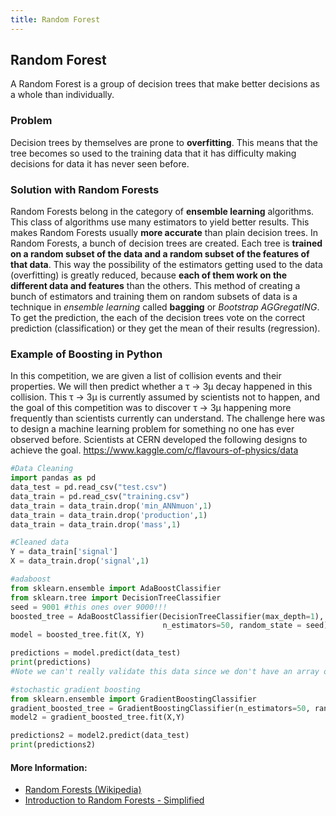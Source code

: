 ```yaml
---
title: Random Forest
---
```

## Random Forest
A Random Forest is a group of decision trees that make better decisions as a whole than individually.

### Problem
Decision trees by themselves are prone to **overfitting**. This means that the tree becomes so used to the training data that it has difficulty making decisions for data it has never seen before.

### Solution with Random Forests
Random Forests belong in the category of **ensemble learning** algorithms. This class of algorithms use many estimators to yield better results. This makes Random Forests usually **more accurate** than plain decision trees. In Random Forests, a bunch of decision trees are created. Each tree is **trained on a random subset of the data and a random subset of the features of that data**. This way the possibility of the estimators getting used to the data (overfitting) is greatly reduced, because **each of them work on the different data and features** than the others. This method of creating a bunch of estimators and training them on random subsets of data is a technique in *ensemble learning* called **bagging** or *Bootstrap AGGregatING*. To get the prediction, the each of the decision trees vote on the correct prediction (classification) or they get the mean of their results (regression).

### Example of Boosting in Python
In this competition, we are given a list of collision events and their properties. We will then predict whether a τ → 3μ decay happened in this collision. This τ → 3μ is currently assumed by scientists not to happen, and the goal of this competition was to discover τ → 3μ happening more frequently than scientists currently can understand.
The challenge here was to design a machine learning problem for something no one has ever observed before. Scientists at CERN developed the following designs to achieve the goal.
https://www.kaggle.com/c/flavours-of-physics/data

```python
#Data Cleaning
import pandas as pd
data_test = pd.read_csv("test.csv")
data_train = pd.read_csv("training.csv")
data_train = data_train.drop('min_ANNmuon',1)
data_train = data_train.drop('production',1)
data_train = data_train.drop('mass',1)

#Cleaned data
Y = data_train['signal']
X = data_train.drop('signal',1)

#adaboost
from sklearn.ensemble import AdaBoostClassifier
from sklearn.tree import DecisionTreeClassifier
seed = 9001 #this ones over 9000!!!
boosted_tree = AdaBoostClassifier(DecisionTreeClassifier(max_depth=1), algorithm="SAMME", 
                                  n_estimators=50, random_state = seed)
model = boosted_tree.fit(X, Y)

predictions = model.predict(data_test)
print(predictions)
#Note we can't really validate this data since we don't have an array of "right answers"

#stochastic gradient boosting
from sklearn.ensemble import GradientBoostingClassifier
gradient_boosted_tree = GradientBoostingClassifier(n_estimators=50, random_state=seed)
model2 = gradient_boosted_tree.fit(X,Y)

predictions2 = model2.predict(data_test)
print(predictions2)
```

#### More Information:
- <a href='https://www.wikiwand.com/en/Random_forest' target='_blank' rel='nofollow'>Random Forests (Wikipedia)</a>
- <a href='https://www.analyticsvidhya.com/blog/2014/06/introduction-random-forest-simplified/' target='_blank' rel='nofollow'>Introduction to Random Forests - Simplified</a>
